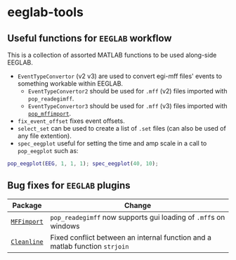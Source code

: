 # eeglab-tools

## Useful functions for `EEGLAB` workflow

This is a collection of assorted MATLAB functions to be used along-side EEGLAB.

- `EventTypeConvertor` (v2 v3) are used to convert egi-mff files' events to something workable within EEGLAB.
    - `EventTypeConvertor2` should be used for `.mff` (v2) files imported with `pop_readegimff`.
    - `EventTypeConvertor3` should be used for `.mff` (v3) files imported with [`pop_mffimport`](https://github.com/arnodelorme/mffmatlabio).
- `fix_event_offset` fixes event offsets.
- `select_set` can be used to create a list of `.set` files (can also be used of any file extention).
- `spec_eegplot` useful for setting the time and amp scale in a call to `pop_eegplot` such as:
```Matlab
pop_eegplot(EEG, 1, 1, 1); spec_eegplot(40, 10);
```

## Bug fixes for `EEGLAB` plugins

| Package | Change |
| ---- | ---- |
| [`MFFimport`](https://github.com/mattansb/MFFimport-FIX) | `pop_readegimff` now supports gui loading of `.mff`s on windows |
| [`Cleanline`](https://github.com/mattansb/Cleanline-FIX) | Fixed conflict between an internal function and a matlab function `strjoin` |
